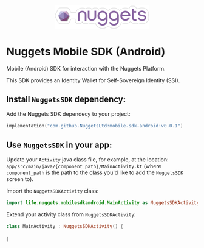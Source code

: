 <p align="center">
  <a href="https://nuggets.life">
    <img src="./assets/nuggets-logo.svg" alt="Nuggets Ltd" width="250">
  </a>
</p>

# Nuggets Mobile SDK (Android)
Mobile (Android) SDK for interaction with the Nuggets Platform.

This SDK provides an Identity Wallet for Self-Sovereign Identity (SSI).

## Install `NuggetsSDK` dependency:
Add the Nuggets SDK dependecy to your project:
```kts
implementation("com.github.NuggetsLtd:mobile-sdk-android:v0.0.1")
```
## Use `NuggetsSDK` in your app:
Update your `Activity` java class file, for example, at the location: `app/src/main/java/{component_path}/MainActivity.kt` (where `component_path` is the path to the class you'd like to add the `NuggetsSDK` screen to).
 
Import the `NuggetsSDKActivity` class:
```kt
import life.nuggets.mobilesdkandroid.MainActivity as NuggetsSDKActivity
```
Extend your activity class from `NuggetsSDKActivity`:
```kt
class MainActivity : NuggetsSDKActivity() {

}
```
